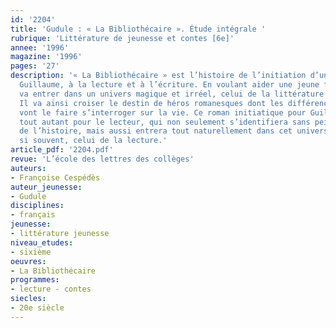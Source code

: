 ```yaml
---
id: '2204'
title: 'Gudule : « La Bibliothécaire ». Étude intégrale '
rubrique: 'Littérature de jeunesse et contes [6e]'
annee: '1996'
magazine: '1996'
pages: '27'
description: '« La Bibliothécaire » est l’histoire de l’initiation d’un jeune garçon,
  Guillaume, à la lecture et à l’écriture. En voulant aider une jeune fille, Guillaume
  va entrer dans un univers magique et irréel, celui de la littérature de jeunesse.
  Il va ainsi croiser le destin de héros romanesques dont les différences et les aventures
  vont le faire s’interroger sur la vie. Ce roman initiatique pour Guillaume le devient
  tout autant pour le lecteur, qui non seulement s’identifiera sans peine aux personnages
  de l’histoire, mais aussi entrera tout naturellement dans cet univers qui le rebute
  si souvent, celui de la lecture.'
article_pdf: '2204.pdf'
revue: 'L’école des lettres des collèges'
auteurs:
- Françoise Cespédès
auteur_jeunesse:
- Gudule
disciplines:
- français
jeunesse:
- littérature jeunesse
niveau_etudes:
- sixième
oeuvres:
- La Bibliothécaire
programmes:
- lecture - contes
siecles:
- 20e siècle
---
```


